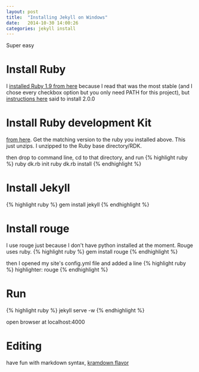 ```yaml
---
layout: post
title:  "Installing Jekyll on Windows"
date:   2014-10-30 14:00:26
categories: jekyll install
---
```


Super easy

Install Ruby
====
I [installed Ruby 1.9 from here][rd] because I read that was the most stable (and I chose every checkbox option but you only need PATH for this project),
but [instructions here][jw] said to install 2.0.0 


Install Ruby development Kit
====
[from here][rd].  Get the matching version to the ruby you installed above.  This just unzips.  I unzipped to the Ruby base directory/RDK.

then drop to command line, cd to that directory, and run 
{% highlight ruby %}
ruby dk.rb init
ruby dk.rb install
{% endhighlight %}



Install Jekyll
====
{% highlight ruby %}
gem install jekyll
{% endhighlight %}



Install rouge
====
I use rouge just because I don't have python installed at the moment.  Rouge uses ruby.
{% highlight ruby %}
gem install rouge
{% endhighlight %}

then I opened my site's config.yml file and added a line 
{% highlight ruby %}
highlighter: rouge
{% endhighlight %}



Run 
====
{% highlight ruby %}
jekyll serve -w
{% endhighlight %}

open browser at localhost:4000


Editing
====
have fun with markdown syntax, [kramdown flavor][kf]


[rd]: http://rubyinstaller.org/downloads/
[jw]: http://jekyll-windows.juthilo.com
[kf]: http://kramdown.gettalong.org/syntax.html
